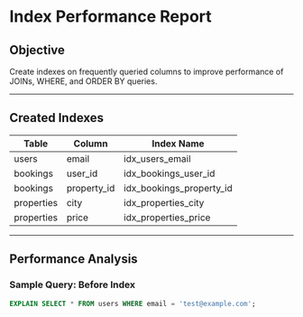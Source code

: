 # Index Performance Report

## Objective

Create indexes on frequently queried columns to improve performance of JOINs, WHERE, and ORDER BY queries.

---

## Created Indexes

| Table       | Column        | Index Name                  |
|-------------|---------------|-----------------------------|
| users       | email         | idx_users_email             |
| bookings    | user_id       | idx_bookings_user_id        |
| bookings    | property_id   | idx_bookings_property_id    |
| properties  | city          | idx_properties_city         |
| properties  | price         | idx_properties_price        |

---

## Performance Analysis

### Sample Query: Before Index

```sql
EXPLAIN SELECT * FROM users WHERE email = 'test@example.com';
